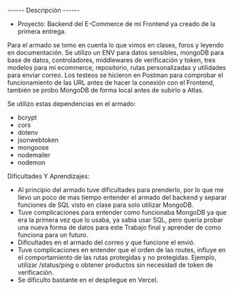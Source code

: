 ------  Descripción  ------
- Proyecto: Backend del E-Commerce de mi Frontend ya creado de la primera entrega.

Para el armado se tomo en cuenta lo que vimos en clases, foros y leyendo en documentación.
Se utilizo un ENV para datos sensibles, mongoDB para base de datos, controladores, middlewares de verificación y token, tres modelos para mi ecommerce, repositorio, rutas personalizadas y utilidades para enviar correo.
Los testeos se hicieron en Postman para comprobar el funcionamiento de las URL antes de hacer la conexión con el Frontend, también se probo MongoDB de forma local antes de subirlo a Atlas.

Se utilizo estas dependencias en el armado:
- bcrypt
- cors
- dotenv
- jsonwebtoken
- mongoose
- nodemailer
- nodemon

Dificultades Y Aprendizajes:
- Al principio del armado tuve dificultades para prenderlo, por lo que me llevo un poco de mas tiempo entender el armado del backend y separar funciones de SQL visto en clase para solo utilizar MongoDB.
- Tuve complicaciones para entender como funcionaba MongoDB ya que era la primera vez que lo usaba, ya sabia usar SQL, pero quería probar una nueva forma de datos para este Trabajo final y aprender de como funciona para un futuro.
- Dificultades en el armado del correo y que funcione el envió.
- Tuve complicaciones en entender que el orden de las routes, influye en el comportamiento de las rutas protegidas y no protegidas. Ejemplo, utilizar /status/ping o obtener productos sin necesidad de token de verificación.
- Se dificulto bastante en el despliegue en Vercel.
